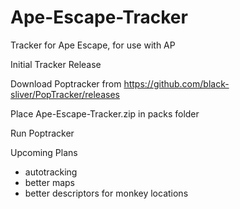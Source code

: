 # Ape-Escape-Tracker
Tracker for Ape Escape, for use with AP

Initial Tracker Release

Download Poptracker from https://github.com/black-sliver/PopTracker/releases

Place Ape-Escape-Tracker.zip in packs folder

Run Poptracker

Upcoming Plans
  - autotracking
  - better maps
  - better descriptors for monkey locations
